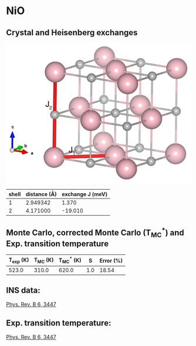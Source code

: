 # NiO

## Crystal and Heisenberg exchanges

![NiO Structure](NiO.jpg)


| shell    | distance (A&#778;) | exchange J (meV) |
|----------|--------------|------------------|
| 1        | 2.949342     | 1.370            |
| 2        | 4.171000     | -19.010          |


## Monte Carlo, corrected Monte Carlo (T<sub>MC</sub><sup>*</sup>) and Exp. transition temperature

| T<sub>exp</sub> (K) | T<sub>MC</sub> (K) | T<sub>MC</sub><sup>*</sup> (K) | S   | Error (%) |
|----------------------|--------------------|--------------------------------|-----|-----------|
| 523.0                  | 310.0                | 620.0                          | 1.0 | 18.54     |


## INS data:
[Phys. Rev. B 6, 3447](https://journals.aps.org/prb/abstract/10.1103/PhysRevB.6.3447)


## Exp. transition temperature:
[Phys. Rev. B 6, 3447](https://journals.aps.org/prb/abstract/10.1103/PhysRevB.6.3447)
